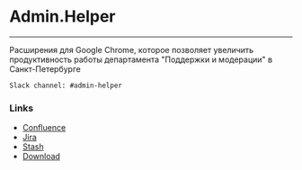 # Admin.Helper
***
Расширения для Google Chrome, которое позволяет увеличить продуктивность работы департамента "Поддержки и модерации" в Санкт-Петербурге

```
Slack channel: #admin-helper
```

### Links
* [Confluence](https://mus.avito.ru/cf/display/AH/Admin+Helper+Project)
* [Jira](https://mus.avito.ru/jira/projects/SCR/summary)
* [Stash](http://stash.msk.avito.ru/projects/IN/repos/admin-helper/browse)
* [Download](https://chrome.google.com/webstore/detail/admin-helper/eflmggbhnglpgbhojiimmphgbabfloog)
